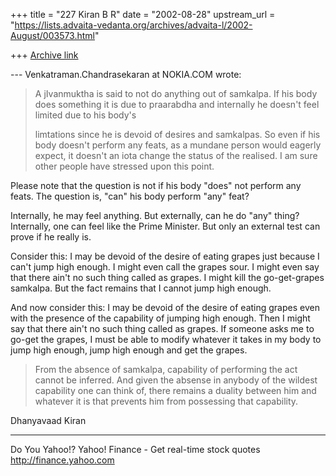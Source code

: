 +++
title = "227 Kiran B R"
date = "2002-08-28"
upstream_url = "https://lists.advaita-vedanta.org/archives/advaita-l/2002-August/003573.html"

+++
[Archive link](https://lists.advaita-vedanta.org/archives/advaita-l/2002-August/003573.html)

--- Venkatraman.Chandrasekaran at NOKIA.COM wrote:
> A jIvanmuktha is said to not do anything out of
> samkalpa.
> If his body does something it is due to praarabdha
> and
> internally he doesn't feel limited due to his body's
>
> limtations since he is devoid of desires and
> samkalpas.
> So even if his body doesn't perform any feats, as a
> mundane
> person would eagerly expect, it doesn't an iota
> change
> the status of the realised. I am sure other people
> have
> stressed upon this point.
>

Please note that the question is not if his body
"does" not perform any feats. The question is, "can"
his body perform "any" feat?

Internally, he may feel anything. But externally, can
he do "any" thing? Internally, one can feel like the
Prime Minister. But only an external test can prove if
he really is.

Consider this: I may be devoid of the desire of eating
grapes just because I can't jump high enough. I might
even call the grapes sour. I might even say that there
ain't no such thing called as grapes. I might kill the
go-get-grapes samkalpa. But the fact remains that I
cannot jump high enough.

And now consider this: I may be devoid of the desire
of eating grapes even with the presence of the
capability of jumping high enough. Then I might say
that there ain't no such thing called as grapes. If
someone asks me to go-get the grapes, I must be able
to modify whatever it takes in my body to jump high
enough, jump high enough and get the grapes.

>From the absence of samkalpa, capability of performing
the act cannot be inferred. And given the absense in
anybody of the wildest capability one can think of,
there remains a duality between him and whatever it is
that prevents him from possessing that capability.

Dhanyavaad
Kiran

__________________________________________________
Do You Yahoo!?
Yahoo! Finance - Get real-time stock quotes
http://finance.yahoo.com

